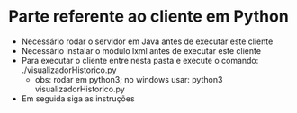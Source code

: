 # Parte referente ao cliente em Python

- Necessário rodar o servidor em Java antes de executar este cliente
- Necessário instalar o módulo lxml antes de executar este cliente
- Para executar o cliente entre nesta pasta e execute o comando: ./visualizadorHistorico.py
    - obs: rodar em python3; no windows usar: python3 visualizadorHistorico.py
- Em seguida siga as instruções